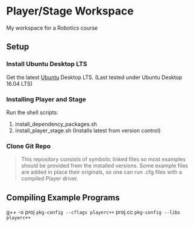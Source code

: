 # Player/Stage Workspace

My workspace for a Robotics course

## Setup

### Install Ubuntu Desktop LTS

Get the latest [Ubuntu](https://www.ubuntu.com/) Desktop LTS. (Last tested under Ubuntu Desktop 16.04 LTS)

### Installing Player and Stage

Run the shell scripts:

1. install_dependency_packages.sh
2. install_player_stage.sh (Installs latest from version control)

### Clone Git Repo

> This repository consists of symbolic linked files so most examples should be provided from the installed versions. Some example files are added in place their originals, so one can run .cfg files with a compiled Player driver.

## Compiling Example Programs

g++ -o proj `pkg-config --cflags playerc++` proj.cc `pkg-config --libs playerc++`
